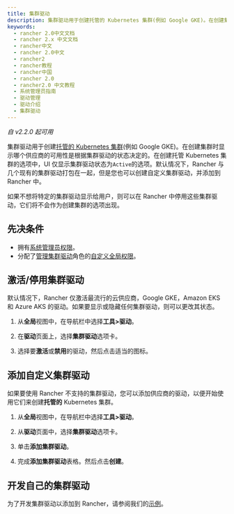 ```yaml
---
title: 集群驱动
description: 集群驱动用于创建托管的 Kubernetes 集群(例如 Google GKE)。在创建集群时显示哪个供应商的可用性是根据集群驱动的状态决定的。在创建托管 Kubernetes 集群的选项中，UI 仅显示集群驱动状态为`Active`的选项。默认情况下，Rancher 与几个现有的集群驱动打包在一起，但是您也可以创建自定义集群驱动，并添加到 Rancher 中。如果不想将特定的集群驱动显示给用户，则可以在 Rancher 中停用这些集群驱动，它们将不会作为创建集群的选项出现。
keywords:
  - rancher 2.0中文文档
  - rancher 2.x 中文文档
  - rancher中文
  - rancher 2.0中文
  - rancher2
  - rancher教程
  - rancher中国
  - rancher 2.0
  - rancher2.0 中文教程
  - 系统管理员指南
  - 驱动管理
  - 驱动介绍
  - 集群驱动
---
```


_自 v2.2.0 起可用_

集群驱动用于创建[托管的 Kubernetes 集群](/docs/rancher2/cluster-provisioning/hosted-kubernetes-clusters/_index)(例如 Google GKE)。在创建集群时显示哪个供应商的可用性是根据集群驱动的状态决定的。在创建托管 Kubernetes 集群的选项中，UI 仅显示集群驱动状态为`Active`的选项。默认情况下，Rancher 与几个现有的集群驱动打包在一起，但是您也可以创建自定义集群驱动，并添加到 Rancher 中。

如果不想将特定的集群驱动显示给用户，则可以在 Rancher 中停用这些集群驱动，它们将不会作为创建集群的选项出现。

## 先决条件

- 拥有[系统管理员权限](/docs/rancher2/admin-settings/rbac/global-permissions/_index)。
- 分配了[管理集群驱动](/docs/rancher2/admin-settings/rbac/global-permissions/_index)角色的[自定义全局权限](/docs/rancher2/admin-settings/rbac/global-permissions/_index)。

## 激活/停用集群驱动

默认情况下，Rancher 仅激活最流行的云供应商，Google GKE，Amazon EKS 和 Azure AKS 的驱动。如果要显示或隐藏任何集群驱动，则可以更改其状态。

1. 从**全局**视图中，在导航栏中选择**工具>驱动**。

2. 在**驱动**页面上，选择**集群驱动**选项卡。

3. 选择要**激活**或**禁用**的驱动，然后点击适当的图标。

## 添加自定义集群驱动

如果要使用 Rancher 不支持的集群驱动，您可以添加供应商的驱动，以便开始使用它们来创建**托管的** Kubernetes 集群。

1. 从**全局**视图中，在导航栏中选择**工具>驱动**。

2. 从**驱动**页面中，选择**集群驱动**选项卡。

3. 单击**添加集群驱动**。

4. 完成**添加集群驱动**表格。然后点击**创建**。

## 开发自己的集群驱动

为了开发集群驱动以添加到 Rancher，请参阅我们的[示例](https://github.com/rancher-plugins/kontainer-engine-driver-example)。
